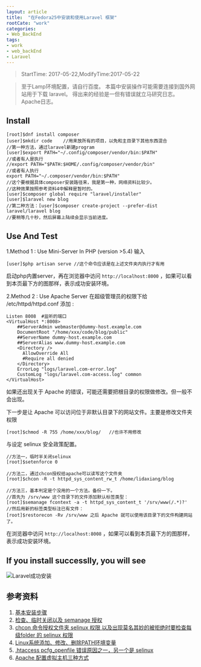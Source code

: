 ```yaml
---
layout: article
title:  "在Fedora25中安装和使用Laravel 框架"
rootCate: "work"
categories:
- Web_BackEnd
tags:
- work
- web_backEnd  
- Laravel
---
```


> StartTime: 2017-05-22,ModifyTime:2017-05-22

> 至于Lamp环境配置，请自行百度。
> 本篇中安装操作可能需要连接到国外网站用于下载 laravel。
> 得出来的经验是一但有错误就立马研究日志。Apache日志。

<!---more--->

## Install
```
[root]$dnf install composer
[user]$mkdir code    //用来放所有的项目，以免和主目录下其他东西混合
//第一种方法，通过laravel新建program
[user]$export PATH="~/.config/composer/vendor/bin:$PATH"
//或者有人是执行
//export PATH="$PATH:$HOME/.config/composer/vendor/bin"
//或者有人执行
export PATH="~/.composer/vendor/bin:$PATH"
//这个要根据具体composer安装路径来，我是第一种，网络资料比较少。
//这种效果按照参考资料4中解释是暂时的。
[user]$composer global require "laravel/installer"
[user]$laravel new blog
//第二种方法：[user]$composer create-project --prefer-dist laravel/laravel blog
//要稍等几十秒，然后屏幕上陆续会显示当前进度。
```
## Use And Test
1.Method 1 : Use Mini-Server In PHP (version >5.4)
输入
```
[user]$php artisan serve //这个命令应该是在上述文件夹内执行才有用
```
启动php内置server，再在浏览器中访问 `http://localhost:8000` ，如果可以看到本页最下方的图那样，表示成功安装环境。


2.Method 2 : Use Apache Server
在超级管理员的权限下给 /etc/httpd/httpd.conf  添加 :
```
Listen 8008  #监听的端口
<VirtualHost *:8008>
    ##ServerAdmin webmaster@dummy-host.example.com
    DocumentRoot "/home/xxx/code/blog/public"
    ##ServerName dummy-host.example.com
    ##ServerAlias www.dummy-host.example.com
    <Directory />
      AllowOverride All
      #Require all denied
    </Directory>
    ErrorLog "logs/laravel.com-error.log"
    CustomLog "logs/laravel.com-access.log" common
</VirtualHost>
```
如果还出现关于 Apache 的错误，可能还需要把根目录的权限做修改。但一般不会出现。

下一步是让 Apache 可以访问位于非默认目录下的网站文件。主要是修改文件夹权限
```
[root]$chmod -R 755 /home/xxx/blog/   //也许不用修改
```
与设定 selinux 安全政策配置。
```
//方法一，临时半关闭selinux
[root]$setenforce 0   

//方法二，通过chcon授权给apache可以读写这个文件夹
[root]$chcon -R -t httpd_sys_content_rw_t /home/lidaxiang/blog

//方法三，基本判定是个没用的一个方法。备份一下。
//首先为 /srv/www 这个目录下的文件添加默认标签类型：
[root]$semanage fcontext -a -t httpd_sys_content_t '/srv/www(/.*)?'
//然后用新的标签类型标注已有文件：
[root]$restorecon -Rv /srv/www 之后 Apache 就可以使用该目录下的文件构建网站了。
```
在浏览器中访问 `http://localhost:8008` ，如果可以看到本页最下方的图那样，表示成功安装环境。

## If you  install successlly, you will see
![Laravel成功安装](http://img.blog.csdn.net/20170224235028491?watermark/2/text/aHR0cDovL2Jsb2cuY3Nkbi5uZXQveGllcWlhb3hpeWFuZw==/font/5a6L5L2T/fontsize/400/fill/I0JBQkFCMA==/dissolve/70/gravity/SouthEast)


## 参考资料
1. [基本安装步骤](https://laravel.com/docs/5.4#installing-laravel)
2. [检查、临时关闭以及 semanage 授权](http://os.51cto.com/art/201105/265956.htm)
3. [chcon 命令授权文件夹 selinux 权限 以及出现莫名其妙的被拒绝时要检查每级folder 的 selinux 权限](http://ericbbs.blogspot.tw/2007/10/apache-under-selinux-apache.html)
4. [Linux系统添加、修改、删除PATH环境变量](http://www.cnblogs.com/bionmr/p/4149527.html)
5. [.htaccess pcfg_openfile 错误原因之一，另一个是 selinux ](http://www.ixueyi.com/jingyan/122200.html)
6. [Apache 配置虚拟主机三种方式](http://www.cnblogs.com/hi-bazinga/archive/2012/04/23/2466605.html)
